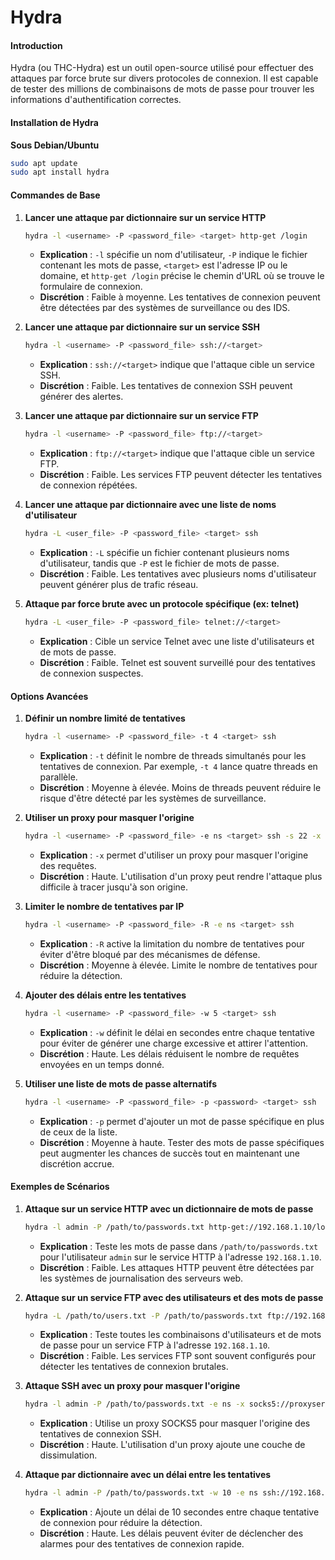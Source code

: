 # Hydra

#### Introduction

Hydra (ou THC-Hydra) est un outil open-source utilisé pour effectuer des attaques par force brute sur divers protocoles de connexion. Il est capable de tester des millions de combinaisons de mots de passe pour trouver les informations d'authentification correctes.

#### Installation de Hydra

**Sous Debian/Ubuntu**

```bash
sudo apt update
sudo apt install hydra
```

#### Commandes de Base

1.  **Lancer une attaque par dictionnaire sur un service HTTP**

    ```bash
    hydra -l <username> -P <password_file> <target> http-get /login
    ```

    * **Explication** : `-l` spécifie un nom d'utilisateur, `-P` indique le fichier contenant les mots de passe, `<target>` est l'adresse IP ou le domaine, et `http-get /login` précise le chemin d'URL où se trouve le formulaire de connexion.
    * **Discrétion** : Faible à moyenne. Les tentatives de connexion peuvent être détectées par des systèmes de surveillance ou des IDS.
2.  **Lancer une attaque par dictionnaire sur un service SSH**

    ```bash
    hydra -l <username> -P <password_file> ssh://<target>
    ```

    * **Explication** : `ssh://<target>` indique que l'attaque cible un service SSH.
    * **Discrétion** : Faible. Les tentatives de connexion SSH peuvent générer des alertes.
3.  **Lancer une attaque par dictionnaire sur un service FTP**

    ```bash
    hydra -l <username> -P <password_file> ftp://<target>
    ```

    * **Explication** : `ftp://<target>` indique que l'attaque cible un service FTP.
    * **Discrétion** : Faible. Les services FTP peuvent détecter les tentatives de connexion répétées.
4.  **Lancer une attaque par dictionnaire avec une liste de noms d'utilisateur**

    ```bash
    hydra -L <user_file> -P <password_file> <target> ssh
    ```

    * **Explication** : `-L` spécifie un fichier contenant plusieurs noms d'utilisateur, tandis que `-P` est le fichier de mots de passe.
    * **Discrétion** : Faible. Les tentatives avec plusieurs noms d'utilisateur peuvent générer plus de trafic réseau.
5.  **Attaque par force brute avec un protocole spécifique (ex: telnet)**

    ```bash
    hydra -L <user_file> -P <password_file> telnet://<target>
    ```

    * **Explication** : Cible un service Telnet avec une liste d'utilisateurs et de mots de passe.
    * **Discrétion** : Faible. Telnet est souvent surveillé pour des tentatives de connexion suspectes.

#### Options Avancées

1.  **Définir un nombre limité de tentatives**

    ```bash
    hydra -l <username> -P <password_file> -t 4 <target> ssh
    ```

    * **Explication** : `-t` définit le nombre de threads simultanés pour les tentatives de connexion. Par exemple, `-t 4` lance quatre threads en parallèle.
    * **Discrétion** : Moyenne à élevée. Moins de threads peuvent réduire le risque d'être détecté par les systèmes de surveillance.
2.  **Utiliser un proxy pour masquer l'origine**

    ```bash
    hydra -l <username> -P <password_file> -e ns <target> ssh -s 22 -x <proxy>
    ```

    * **Explication** : `-x` permet d'utiliser un proxy pour masquer l'origine des requêtes.
    * **Discrétion** : Haute. L'utilisation d'un proxy peut rendre l'attaque plus difficile à tracer jusqu'à son origine.
3.  **Limiter le nombre de tentatives par IP**

    ```bash
    hydra -l <username> -P <password_file> -R -e ns <target> ssh
    ```

    * **Explication** : `-R` active la limitation du nombre de tentatives pour éviter d'être bloqué par des mécanismes de défense.
    * **Discrétion** : Moyenne à élevée. Limite le nombre de tentatives pour réduire la détection.
4.  **Ajouter des délais entre les tentatives**

    ```bash
    hydra -l <username> -P <password_file> -w 5 <target> ssh
    ```

    * **Explication** : `-w` définit le délai en secondes entre chaque tentative pour éviter de générer une charge excessive et attirer l'attention.
    * **Discrétion** : Haute. Les délais réduisent le nombre de requêtes envoyées en un temps donné.
5.  **Utiliser une liste de mots de passe alternatifs**

    ```bash
    hydra -l <username> -P <password_file> -p <password> <target> ssh
    ```

    * **Explication** : `-p` permet d'ajouter un mot de passe spécifique en plus de ceux de la liste.
    * **Discrétion** : Moyenne à haute. Tester des mots de passe spécifiques peut augmenter les chances de succès tout en maintenant une discrétion accrue.

#### Exemples de Scénarios

1.  **Attaque sur un service HTTP avec un dictionnaire de mots de passe**

    ```bash
    hydra -l admin -P /path/to/passwords.txt http-get://192.168.1.10/login
    ```

    * **Explication** : Teste les mots de passe dans `/path/to/passwords.txt` pour l'utilisateur `admin` sur le service HTTP à l'adresse `192.168.1.10`.
    * **Discrétion** : Faible. Les attaques HTTP peuvent être détectées par les systèmes de journalisation des serveurs web.
2.  **Attaque sur un service FTP avec des utilisateurs et des mots de passe**

    ```bash
    hydra -L /path/to/users.txt -P /path/to/passwords.txt ftp://192.168.1.10
    ```

    * **Explication** : Teste toutes les combinaisons d'utilisateurs et de mots de passe pour un service FTP à l'adresse `192.168.1.10`.
    * **Discrétion** : Faible. Les services FTP sont souvent configurés pour détecter les tentatives de connexion brutales.
3.  **Attaque SSH avec un proxy pour masquer l'origine**

    ```bash
    hydra -l admin -P /path/to/passwords.txt -e ns -x socks5://proxyserver:1080 ssh://192.168.1.10
    ```

    * **Explication** : Utilise un proxy SOCKS5 pour masquer l'origine des tentatives de connexion SSH.
    * **Discrétion** : Haute. L'utilisation d'un proxy ajoute une couche de dissimulation.
4.  **Attaque par dictionnaire avec un délai entre les tentatives**

    ```bash
    hydra -l admin -P /path/to/passwords.txt -w 10 -e ns ssh://192.168.1.10
    ```

    * **Explication** : Ajoute un délai de 10 secondes entre chaque tentative de connexion pour réduire la détection.
    * **Discrétion** : Haute. Les délais peuvent éviter de déclencher des alarmes pour des tentatives de connexion rapide.
